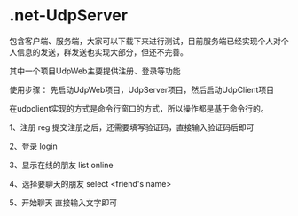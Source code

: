 # .net-UdpServer

包含客户端、服务端，大家可以下载下来进行测试，目前服务端已经实现个人对个人信息的发送，群发送也实现大部分，但还不完善。

其中一个项目UdpWeb主要提供注册、登录等功能

使用步骤：
先启动UdpWeb项目，UdpServer项目，然后启动UdpClient项目

在udpclient实现的方式是命令行窗口的方式，所以操作都是基于命令行的。


1、注册
reg <username> <password> <nickname>
  提交注册之后，还需要填写验证码，直接输入验证码后即可

2、登录
login <username> <password>
  
3、显示在线的朋友
list online

4、选择要聊天的朋友
select <friend's name>

5、开始聊天
直接输入文字即可
